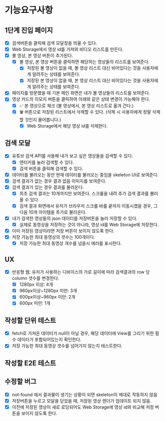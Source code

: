 # 기능요구사항

## 1단계 진입 페이지

- [X] 검색버튼을 클릭해 검색 모달창을 띄울 수 있다. 
- [X] Web Storage에서 영상 id를 가져와 비디오 리스트를 만든다.
- [X] 볼 영상, 본 영상 버튼이 추가된다.
  - [X] 볼 영상, 본 영상 버튼을 클릭하면 해당하는 영상들의 리스트를 보여준다.
    - [X] 저장된 볼 영상이 없을 때, 볼 영상 리스트 대신 비어있다는 것을 사용자에게 알려주는 상태를 보여준다.
    - [X] 저장된 본 영상이 없을 때, 본 영상 리스트 대신 비어있다는 것을 사용자에게 알려주는 상태를 보여준다.
- [X] 페이지를 방문했을 때 기본 메인 화면은 내가 볼 영상들의 리스트를 보여준다.
- [X] 영상 카드의 이모지 버튼을 클릭하여 아래와 같은 상태 변경이 가능해야 한다.
  - [X] ✅ 본 영상으로 체크 (볼 영상에서, 본 영상 리스트로 옮겨 간다.)
  - [X] 🗑️ 버튼으로 저장된 리스트에서 삭제할 수 있다. (삭제 시 사용자에게 정말 삭제할 것인지 물어봅니다.)
    - [X] Web Storage에서 해당 영상 id를 삭제한다.

## 검색 모달

- [X] 유튜브 검색 API를 사용해 내가 보고 싶은 영상들을 검색할 수 있다.
  - [X] 엔터키를 눌러 검색할 수 있다.
  - [X] 검색 버튼을 클릭해 검색할 수 있다.
- [X] 데이터를 불러오는 동안 현재 데이터를 불러오는 중임을 skeleton UI로 보여준다.
- [X] 검색 결과가 없는 경우 결과 없음 이미지를 보여준다.
- [X] 검색 결과가 있는 경우 결과를 불러온다.
  - [X] 최초 검색 결과는 10개까지만 보여준다. 스크롤을 내려 추가 검색 결과를 불러올 수 있다.
  - [X] 검색 결과 화면에서 유저가 브라우저 스크롤 바를 끝까지 이동시켰을 경우, 그 다음 10개 아이템을 추가로 불러온다.
- [X] 내가 검색한 영상들의 json 데이터를 저장버튼을 눌러 저장할 수 있다.
  - [X] 실제로 동영상을 저장하는 것이 아니라, 영상 id를 Web Storage에 저장한다.
- [X] 이미 저장된 영상이라면 저장 버튼이 보이지 않도록 한다.
- [X] 저장 가능한 최대 동영상의 갯수는 100개이다.
  - [X] 저장 가능한 최대 동영상 개수를 넘을시 에러를 표시한다.

## UX

- [X] 반응형 웹: 유저가 사용하는 디바이스의 가로 길이에 따라 검색결과의 row 당 column 갯수를 변경한다.
  - [X] 1280px 이상: 4개
  - [X] 960px이상~1280px 미만: 3개
  - [X] 600px이상~960px 미만: 2개
  - [X] 600px 미만: 1개

## 작성할 단위 테스트

- [X] fetch로 가져온 데이터가 null이 아닐 경우, 해당 데이터에 View를 그리기 위한 필수 데이터가 포함되어있는지 확인한다.
- [X] 저장 가능한 최대 동영상 갯수를 넘어가지 않는지 테스트한다.

## 작성할 E2E 테스트

## 수정할 버그

- [X] not-found 에서 결과물이 생기는 상황이 되면 skeleton이 제대로 작동하지 않음
- [X] 저장버튼을 누르고 모달을 닫았을 때, 저장된 영상 렌더가 업데이트 되지 않음.
- [X] 이전에 저장된 영상이 새로 로딩되어도 Web Storage에 영상 id와 비교해 저장 버튼을 보이지 않도록 한다. 
